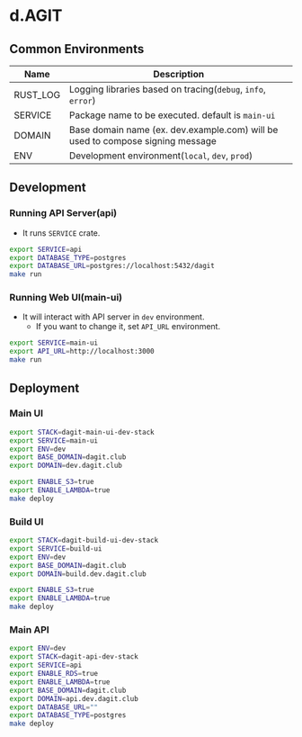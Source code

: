 # d.AGIT

## Common Environments
| Name     | Description                                                                    |
|----------|--------------------------------------------------------------------------------|
| RUST_LOG | Logging libraries based on tracing(`debug`, `info`, `error`)                   |
| SERVICE  | Package name to be executed. default is `main-ui`                              |
| DOMAIN   | Base domain name (ex. dev.example.com) will be used to compose signing message |
| ENV      | Development environment(`local`, `dev`, `prod`)                                |


## Development
### Running API Server(api)
- It runs `SERVICE` crate.

``` bash
export SERVICE=api
export DATABASE_TYPE=postgres
export DATABASE_URL=postgres://localhost:5432/dagit
make run
```

### Running Web UI(main-ui)
- It will interact with API server in `dev` environment.
  - If you want to change it, set `API_URL` environment.

``` bash
export SERVICE=main-ui
export API_URL=http://localhost:3000
make run
```

## Deployment
### Main UI

``` bash
export STACK=dagit-main-ui-dev-stack
export SERVICE=main-ui
export ENV=dev
export BASE_DOMAIN=dagit.club
export DOMAIN=dev.dagit.club

export ENABLE_S3=true
export ENABLE_LAMBDA=true
make deploy
```

### Build UI

``` bash
export STACK=dagit-build-ui-dev-stack
export SERVICE=build-ui
export ENV=dev
export BASE_DOMAIN=dagit.club
export DOMAIN=build.dev.dagit.club

export ENABLE_S3=true
export ENABLE_LAMBDA=true
make deploy
```


### Main API

``` bash
export ENV=dev
export STACK=dagit-api-dev-stack
export SERVICE=api
export ENABLE_RDS=true
export ENABLE_LAMBDA=true
export BASE_DOMAIN=dagit.club
export DOMAIN=api.dev.dagit.club
export DATABASE_URL=""
export DATABASE_TYPE=postgres
make deploy
```
